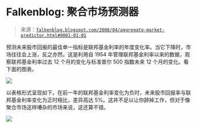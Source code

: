 <!--yml

category: 未分类

date: 2024-05-12 23:23:49

-->

# Falkenblog: 聚合市场预测器

> 来源：[`falkenblog.blogspot.com/2008/04/aggregate-market-predictor.html#0001-01-01`](http://falkenblog.blogspot.com/2008/04/aggregate-market-predictor.html#0001-01-01)

预测未来股市回报的最佳单一指标是联邦基金利率的年度变化率。当它下降时，市场往往会上涨，反之亦然。这是利用自 1954 年管理联邦基金利率以来的数据，观察联邦基金利率过去 12 个月的变化与标准普尔 500 指数未来 12 个月的变化。看下面的图表。

![](https://blogger.googleusercontent.com/img/b/R29vZ2xl/AVvXsEjrb5sKcFz1CmKgIRRtUzw-xTMunYUFZj0ghB0s9cS-Y4fQoPY9bNbUJciaK0Zifa3bp6K3B2FEfA4xCvzfhinABnmj_Wye_LDVsvERt0oSG8zTU6SQ3RxmoCrvDGbYMsOGNKE0rg/s1600-h/ffgraph.png)

以表格形式呈现如下。在前一年的联邦基金利率变化为负时，未来股市回报率与联邦基金利率变化为正时相比，差异高达 5%。这并不足以让你辞掉工作，但对于像聚合市场这样嘈杂的市场来说，这还算不错。

![](https://blogger.googleusercontent.com/img/b/R29vZ2xl/AVvXsEgnXh0Cq0_hv8ONuG8wL1ggy17DKidcwMUM9vyNcsZFPesef6B0hqgAYE3cdZAYu9jp8Sde_RuvLDPoKV8F11XL1rWLMOnJnaaXoGW2hIq_2IkIEPEWrte0_10qGjVivt0TL8LhRA/s1600-h/tab2.png)
